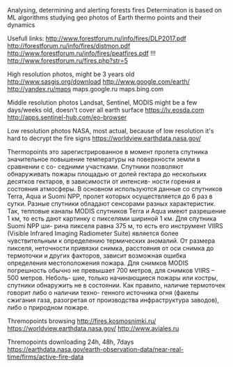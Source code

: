 Analysing, determining and alerting forests fires
Determination is based on ML algorithms studying geo photos of Earth thermo points and their dynamics

Usefull links:
http://www.forestforum.ru/info/fires/DLP2017.pdf
http://forestforum.ru/info/fires/distmon.pdf
http://www.forestforum.ru/info/fires/peatfires.pdf
!!! http://www.forestforum.ru/fires.php?str=5

High resolution photos, might be 3 years old
http://www.sasgis.org/download
http://www.google.com/earth/
http://yandex.ru/maps
maps.google.ru
maps.bing.com 

Middle resolution photos Landsat, Sentinel, MODIS might be a few days/weeks old, doesn't cover all earth surface 
https://lv.eosda.com
http://apps.sentinel-hub.com/eo-browser

Low resolution photos NASA, most actual, because of low resolution it's hard to decrypt the fire signs 
https://worldview.earthdata.nasa.gov/

Thermopoints
это зарегистрированное в момент пролета спутника значительное повышение температуры на поверхности земли в сравнении с со- седними участками. Спутники позволяют обнаруживать пожары площадью от долей гектара до нескольких десятков гектаров, в зависимости от интенсив- ности горения и состояния атмосферы. В основном используются данные со спутников Terra, Aqua и Suomi NPP, пролет которых осуществляется до 6 раз в сутки. Разные спутники обладают сенсорами разных характеристик. Так, тепловые каналы MODIS спутников Terra и Aqua имеют разрешение 1 км, то есть дают картинку с пикселями шириной 1 км. Для спутника Suomi NPP ши- рина пикселя равна 375 м, то есть его инструмент VIIRS (Visible Infrared Imaging Radiometer Suite) является более чувствительным к определению термических аномалий. От размера пикселя, неточности привязки снимка, расстояния от оси снимка до термоточки и других факторов, зависит возможная ошибка определения местоположения пожара. Для снимков MODIS погрешность обычно не превышает 700 метров, для снимков VIIRS – 500 метров. Неболь- шие, только начинающиеся пожары или костры, спутники обнаружить не в состоянии. Как правило, наличие термоточек говорит либо о наличии техно- генного источника огня (факелы сжигания газа, разогретая от производства инфраструктура заводов), либо о природном пожаре.


Thremopoints browsing
http://fires.kosmosnimki.ru/ 
https://worldview.earthdata.nasa.gov/
http://www.aviales.ru


Thremopoints downloading 24h, 48h, 7days
https://earthdata.nasa.gov/earth-observation-data/near-real-time/firms/active-fire-data
